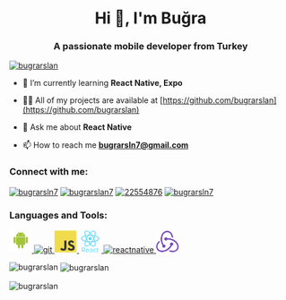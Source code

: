 <h1 align="center">Hi 👋, I'm Buğra</h1>
<h3 align="center">A passionate mobile developer from Turkey</h3>

<p align="left"> <a href="https://github.com/ryo-ma/github-profile-trophy"><img src="https://github-profile-trophy.vercel.app/?username=bugrarslan" alt="bugrarslan" /></a> </p>

- 🌱 I’m currently learning **React Native, Expo**

- 👨‍💻 All of my projects are available at [https://github.com/bugrarslan](https://github.com/bugrarslan)

- 💬 Ask me about **React Native**

- 📫 How to reach me **bugrarsln7@gmail.com**

<h3 align="left">Connect with me:</h3>
<p align="left">
<a href="https://twitter.com/bugrarsln7" target="blank"><img align="center" src="https://raw.githubusercontent.com/rahuldkjain/github-profile-readme-generator/master/src/images/icons/Social/twitter.svg" alt="bugrarsln7" height="30" width="40" /></a>
<a href="https://linkedin.com/in/bugrarslan7" target="blank"><img align="center" src="https://raw.githubusercontent.com/rahuldkjain/github-profile-readme-generator/master/src/images/icons/Social/linked-in-alt.svg" alt="bugrarslan7" height="30" width="40" /></a>
<a href="https://stackoverflow.com/users/22554876" target="blank"><img align="center" src="https://raw.githubusercontent.com/rahuldkjain/github-profile-readme-generator/master/src/images/icons/Social/stack-overflow.svg" alt="22554876" height="30" width="40" /></a>
<a href="https://instagram.com/bugrarslan7" target="blank"><img align="center" src="https://raw.githubusercontent.com/rahuldkjain/github-profile-readme-generator/master/src/images/icons/Social/instagram.svg" alt="bugrarsln7" height="30" width="40" /></a>
</p>

<h3 align="left">Languages and Tools:</h3>
<p align="left"> <a href="https://developer.android.com" target="_blank" rel="noreferrer"> <img src="https://raw.githubusercontent.com/devicons/devicon/master/icons/android/android-original-wordmark.svg" alt="android" width="40" height="40"/> </a> <a href="https://git-scm.com/" target="_blank" rel="noreferrer"> <img src="https://www.vectorlogo.zone/logos/git-scm/git-scm-icon.svg" alt="git" width="40" height="40"/> </a> <a href="https://developer.mozilla.org/en-US/docs/Web/JavaScript" target="_blank" rel="noreferrer"> <img src="https://raw.githubusercontent.com/devicons/devicon/master/icons/javascript/javascript-original.svg" alt="javascript" width="40" height="40"/> </a> <a href="https://reactjs.org/" target="_blank" rel="noreferrer"> <img src="https://raw.githubusercontent.com/devicons/devicon/master/icons/react/react-original-wordmark.svg" alt="react" width="40" height="40"/> </a> <a href="https://reactnative.dev/" target="_blank" rel="noreferrer"> <img src="https://reactnative.dev/img/header_logo.svg" alt="reactnative" width="40" height="40"/> </a> <a href="https://redux.js.org" target="_blank" rel="noreferrer"> <img src="https://raw.githubusercontent.com/devicons/devicon/master/icons/redux/redux-original.svg" alt="redux" width="40" height="40"/> </a> </p>

<p><img align="left" src="https://github-readme-stats.vercel.app/api/top-langs?username=bugrarslan&show_icons=true&locale=en&layout=compact" alt="bugrarslan" /></p>

<p>&nbsp;<img align="center" src="https://github-readme-stats.vercel.app/api?username=bugrarslan&show_icons=true&locale=en" alt="bugrarslan" /></p>

<p><img align="center" src="https://github-readme-streak-stats.herokuapp.com/?user=bugrarslan&" alt="bugrarslan" /></p>
